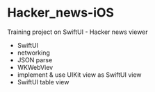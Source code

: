 # Hacker_news-iOS
Training project on SwiftUI - Hacker news viewer
- SwiftUI
- networking
- JSON parse
- WKWebViev
- implement & use UIKit view as SwiftUI view
- SwiftUI table view
